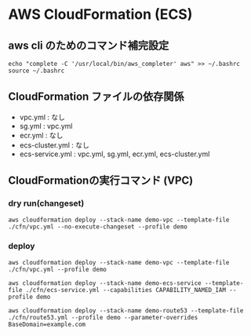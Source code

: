 # AWS CloudFormation (ECS)

## aws cli のためのコマンド補完設定

```
echo "complete -C '/usr/local/bin/aws_completer' aws" >> ~/.bashrc
source ~/.bashrc
```

## CloudFormation ファイルの依存関係

- vpc.yml : なし
- sg.yml : vpc.yml
- ecr.yml : なし
- ecs-cluster.yml : なし
- ecs-service.yml : vpc.yml, sg.yml, ecr.yml, ecs-cluster.yml


## CloudFormationの実行コマンド (VPC)

### dry run(changeset)

```
aws cloudformation deploy --stack-name demo-vpc --template-file ./cfn/vpc.yml --no-execute-changeset --profile demo
```

### deploy

```
aws cloudformation deploy --stack-name demo-vpc --template-file ./cfn/vpc.yml --profile demo
```

```
aws cloudformation deploy --stack-name demo-ecs-service --template-file ./cfn/ecs-service.yml --capabilities CAPABILITY_NAMED_IAM --profile demo
```

```
aws cloudformation deploy --stack-name demo-route53 --template-file ./cfn/route53.yml --profile demo --parameter-overrides BaseDomain=example.com
```
